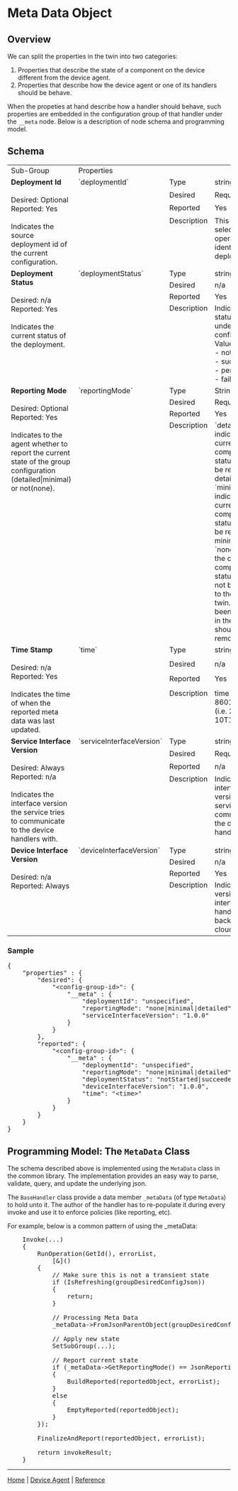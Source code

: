 # Meta Data Object

## Overview

We can split the properties in the twin into two categories:

1. Properties that describe the state of a component on the device different from the device agent.
2. Properties that describe how the device agent or one of its handlers should be behave.

When the propeties at hand describe how a handler should behave, such properties are embedded in the configuration group of that handler under the `__meta` node.
Below is a description of node schema and programming model.

## Schema

<table>
    <col width="200">
    <tr>
        <td>Sub-Group</td>
        <td colspan="3">Properties</td>
    </tr>
    <!-- deployment id -->
    <tr valign="top">
        <td rowspan="4"><b>Deployment Id</b><br/><br/>
            Desired: Optional<br/>
            Reported: Yes<br/><br/>
            Indicates the source deployment id of the current configuration.</td>
        <td rowspan="4">`deploymentId`</td>
        <td>Type</td><td>string</td>
    </tr>
    <tr valign="top">
        <td>Desired</td><td>Required</td>
    </tr>
    <tr valign="top">
        <td>Reported</td><td>Yes</td>
    </tr>
    <tr valign="top">
        <td>Description</td><td>This is a string selected by the operator to identify the deployment by.</td>
    </tr>
    <!-- deployment status -->
    <tr valign="top">
        <td rowspan="4"><b>Deployment Status</b><br/><br/>
            Desired: n/a<br/>
            Reported: Yes<br/><br/>
            Indicates the current status of the deployment.</td>
        <td rowspan="4">`deploymentStatus`</td>
        <td>Type</td><td>string</td>
    </tr>
    <tr valign="top">
        <td>Desired</td><td>n/a</td>
    </tr>
    <tr valign="top">
        <td>Reported</td><td>Yes</td>
    </tr>
    <tr valign="top">
        <td>Description</td><td>Indicates the status of the underlying configuration. Values are:<br/>
            - notStarted<br/>
            - succeeded<br/>
            - pending<br/>
            - failed
            </td>
    </tr>
    <!-- reporting mode -->
    <tr valign="top">
        <td rowspan="4"><b>Reporting Mode</b><br/><br/>
            Desired: Optional<br/>
            Reported: Yes<br/><br/>
            Indicates to the agent whether to report the current state of the group configuration (detailed|minimal) or not(none).</td>
        <td rowspan="4">`reportingMode`</td>
        <td>Type</td><td>String</td>
    </tr>
    <tr valign="top">
        <td>Desired</td><td>Required</td>
    </tr>
    <tr valign="top">
        <td>Reported</td><td>Yes</td>
    </tr>
    <tr valign="top">
        <td>Description</td><td>`detailed` indicates the current component status should be reported in detail.<br/>
        `minimal` indicates the current component status should be reported at minimal.<br/>
        `none` indicates the current component status should not be reported to the device twin. If it has been reported in the past, it should be removed.</td>
    </tr>
    <!-- time -->
    <tr valign="top">
        <td rowspan="4"><b>Time Stamp</b><br/><br/>
            Desired: n/a<br/>
            Reported: Yes<br/><br/>
            Indicates the time of when the reported meta data was last updated.</td>
        <td rowspan="4">`time`</td>
        <td>Type</td><td>string</td>
    </tr>
    <tr valign="top">
        <td>Desired</td><td>n/a</td>
    </tr>
    <tr valign="top">
        <td>Reported</td><td>Yes</td>
    </tr>
    <tr valign="top">
        <td>Description</td><td>time in ISO 8601 format (i.e. 2016-10-10T17:00:00Z).</td>
    </tr>
    <!-- service interface version -->
    <tr valign="top">
        <td rowspan="4"><b>Service Interface Version</b><br/><br/>
            Desired: Always<br/>
            Reported: n/a<br/><br/>
            Indicates the interface version the service tries to communicate to the device handlers with.</td>
        <td rowspan="4">`serviceInterfaceVersion`</td>
        <td>Type</td><td>string</td>
    </tr>
    <tr valign="top">
        <td>Desired</td><td>Required</td>
    </tr>
    <tr valign="top">
        <td>Reported</td><td>n/a</td>
    </tr>
    <tr valign="top">
        <td>Description</td><td>Indicates the interface version the service tries to communicate to the device handlers with.</td>
    </tr>
    <!-- device interface version -->
    <tr valign="top">
        <td rowspan="4"><b>Device Interface Version</b><br/><br/>
            Desired: n/a<br/>
            Reported: Always<br/><br/>
        </td>
        <td rowspan="4">`deviceInterfaceVersion`</td>
        <td>Type</td><td>string</td>
    </tr>
    <tr valign="top">
        <td>Desired</td><td>n/a</td>
    </tr>
    <tr valign="top">
        <td>Reported</td><td>Yes</td>
    </tr>
    <tr valign="top">
        <td>Description</td><td>Indicates the version of the interface the handler reports back to the cloud.</td>
    </tr>
</table>

### Sample

<pre>
{
    "properties" : {
        "desired": {
            "&lt;config-group-id&gt;": {
                "__meta" : {
                    "deploymentId": "unspecified",
                    "reportingMode": "none|minimal|detailed",
                    "serviceInterfaceVersion": "1.0.0"
                }
            }
        },
        "reported": {
            "&lt;config-group-id&gt;": {
                "__meta" : {
                    "deploymentId": "unspecified",
                    "reportingMode": "none|minimal|detailed",
                    "deploymentStatus": "notStarted|succeeded|pending|failed",
                    "deviceInterfaceVersion": "1.0.0",
                    "time": "&lt;time&gt;"
                }
            }
        }
    }
}
</pre>

## Programming Model: The `MetaData` Class

The schema described above is implemented using the `MetaData` class in the common library. The implementation provides an easy way to parse, validate, query, and update the underlying json.

The `BaseHandler` class provide a data member `_metaData` (of type `MetaData`) to hold unto it. The author of the handler has to re-populate it during every invoke and use it to enforce policies (like reporting, etc).

For example, below is a common pattern of using the _metaData:

<pre>
    Invoke(...)
    {
        RunOperation(GetId(), errorList,
            [&]()
        {
            // Make sure this is not a transient state
            if (IsRefreshing(groupDesiredConfigJson))
            {
                return;
            }

            // Processing Meta Data
            _metaData->FromJsonParentObject(groupDesiredConfigJson);

            // Apply new state
            SetSubGroup(...);

            // Report current state
            if (_metaData->GetReportingMode() == JsonReportingModeDetailed)
            {
                BuildReported(reportedObject, errorList);
            }
            else
            {
                EmptyReported(reportedObject);
            }
        });

        FinalizeAndReport(reportedObject, errorList);

        return invokeResult;
    }
</pre>

----

[Home](../../../../README.md) | [Device Agent](../../device-agent.md) | [Reference](../../reference.md)
